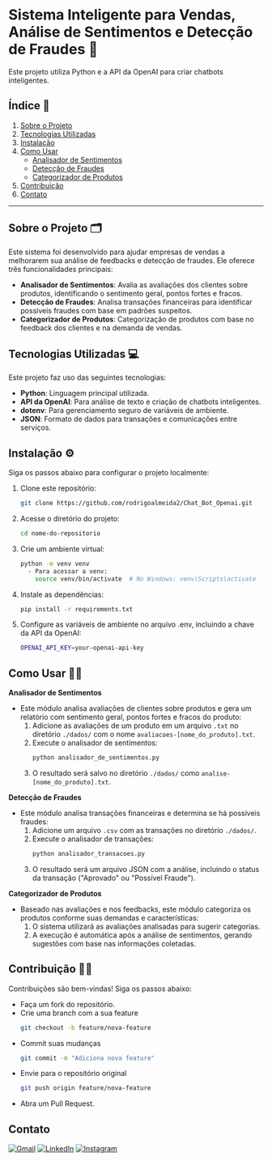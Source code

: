 # Sistema Inteligente para Vendas, Análise de Sentimentos e Detecção de Fraudes 🤖

Este projeto utiliza Python e a API da OpenAI para criar chatbots inteligentes.

## Índice 📇

1. [Sobre o Projeto](#sobre-o-projeto)
2. [Tecnologias Utilizadas](#tecnologias-utilizadas)
3. [Instalação](#instalação)
4. [Como Usar](#como-usar)
   - [Analisador de Sentimentos](#analisador-de-sentimentos)
   - [Detecção de Fraudes](#detecção-de-fraudes)
   - [Categorizador de Produtos](#categorizador-de-produtos)
5. [Contribuição](#contribuição)
6. [Contato](#contato)

---

## Sobre o Projeto 🗂️

Este sistema foi desenvolvido para ajudar empresas de vendas a melhorarem sua análise de feedbacks e detecção de fraudes. Ele oferece três funcionalidades principais:
- **Analisador de Sentimentos**: Avalia as avaliações dos clientes sobre produtos, identificando o sentimento geral, pontos fortes e fracos.
- **Detecção de Fraudes**: Analisa transações financeiras para identificar possíveis fraudes com base em padrões suspeitos.
- **Categorizador de Produtos**: Categorização de produtos com base no feedback dos clientes e na demanda de vendas.

## Tecnologias Utilizadas 💻

Este projeto faz uso das seguintes tecnologias:
- **Python**: Linguagem principal utilizada.
- **API da OpenAI**: Para análise de texto e criação de chatbots inteligentes.
- **dotenv**: Para gerenciamento seguro de variáveis de ambiente.
- **JSON**: Formato de dados para transações e comunicações entre serviços.

## Instalação ⚙️

Siga os passos abaixo para configurar o projeto localmente:

1. Clone este repositório:
   ```bash
   git clone https://github.com/rodrigoalmeida2/Chat_Bot_Openai.git

2. Acesse o diretório do projeto:
   ```bash
   cd nome-do-repositorio
3. Crie um ambiente virtual:
   ```bash
   python -m venv venv
     - Para acessar a venv:
       source venv/bin/activate  # No Windows: venv\Scripts\activate
4. Instale as dependências:
   ```bash
   pip install -r requirements.txt
5. Configure as variáveis de ambiente no arquivo .env, incluindo a chave da API da OpenAI:
   ```bash
   OPENAI_API_KEY=your-openai-api-key


## Como Usar 🤳🏾

**Analisador de Sentimentos**  
- Este módulo analisa avaliações de clientes sobre produtos e gera um relatório com sentimento geral, pontos fortes e fracos do produto:  
  1. Adicione as avaliações de um produto em um arquivo ```.txt``` no diretório ```./dados/``` com o nome ```avaliacoes-[nome_do_produto].txt```.
  2. Execute o analisador de sentimentos:
     ```bash
     python analisador_de_sentimentos.py
  3. O resultado será salvo no diretório ```./dados/``` como ```analise-[nome_do_produto].txt```.

**Detecção de Fraudes**  
- Este módulo analisa transações financeiras e determina se há possíveis fraudes:  
  1. Adicione um arquivo ```.csv``` com as transações no diretório ```./dados/```.
  2. Execute o analisador de transações:
     ```bash
     python analisador_transacoes.py
  3. O resultado será um arquivo JSON com a análise, incluindo o status da transação ("Aprovado" ou "Possível Fraude").  

**Categorizador de Produtos**  
- Baseado nas avaliações e nos feedbacks, este módulo categoriza os produtos conforme suas demandas e características:  
    1. O sistema utilizará as avaliações analisadas para sugerir categorias.  
    2. A execução é automática após a análise de sentimentos, gerando sugestões com base nas informações coletadas.

## Contribuição  🙏🏼
Contribuições são bem-vindas! Siga os passos abaixo:  

  - Faça um fork do repositório.
  - Crie uma branch com a sua feature
    ```bash
    git checkout -b feature/nova-feature
  - Commit suas mudanças
    ```bash
    git commit -m "Adiciona nova feature"
  - Envie para o repositório original
    ```bash
    git push origin feature/nova-feature
  - Abra um Pull Request.

## Contato  
<p align="left">
  <a href="mailto:rodrigoalmeida350.ra@gmail.com" title="Gmail">
  <img src="https://img.shields.io/badge/-Gmail-FF0000?style=flat-square&labelColor=FF0000&logo=gmail&logoColor=white&link=LINK-DO-SEU-GMAIL" alt="Gmail"/></a>
  <a href="https://www.linkedin.com/in/rodrigo101/" title="LinkedIn">
  <img src="https://img.shields.io/badge/-Linkedin-0e76a8?style=flat-square&logo=Linkedin&logoColor=white&link=LINK-DO-SEU-LINKEDIN" alt="LinkedIn"/></a>
  <a href="https://www.instagram.com/rodrigoalmeida2k/" title="Instagram">
  <img src="https://img.shields.io/badge/-Instagram-DF0174?style=flat-square&labelColor=DF0174&logo=instagram&logoColor=white&link=LINK-DO-SEU-INSTAGRAM" alt="Instagram"/></a>
</p>
